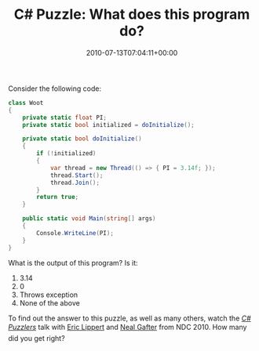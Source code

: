 ﻿---
title: 'C# Puzzle: What does this program do?'
date: 2010-07-13T07:04:11+00:00
---
Consider the following code:

```csharp
class Woot
{
    private static float PI;
    private static bool initialized = doInitialize();

    private static bool doInitialize()
    {
        if (!initialized)
        {
            var thread = new Thread(() => { PI = 3.14f; });
            thread.Start();
            thread.Join();
        }
        return true;
    }

    public static void Main(string[] args)
    {
        Console.WriteLine(PI);
    }
}
```
What is the output of this program? Is it:

<!-- more -->

 1. 3.14
 2. 0
 3. Throws exception
 4. None of the above
  
To find out the answer to this puzzle, as well as many others, watch the [*C# Puzzlers*](http://streaming.ndc2010.no/tcs/?id=E915B78B-D9B7-4CE9-96DA-2B794391AD2F) talk with <a href="http://blogs.msdn.com/b/ericlippert/">Eric Lippert</a> and <a href="http://gafter.blogspot.com/">Neal Gafter</a> from NDC 2010. How many did you get right?

